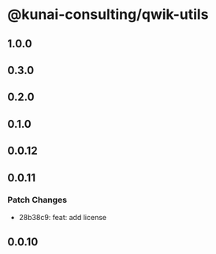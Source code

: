 # @kunai-consulting/qwik-utils

## 1.0.0

## 0.3.0

## 0.2.0

## 0.1.0

## 0.0.12

## 0.0.11

### Patch Changes

- 28b38c9: feat: add license

## 0.0.10
